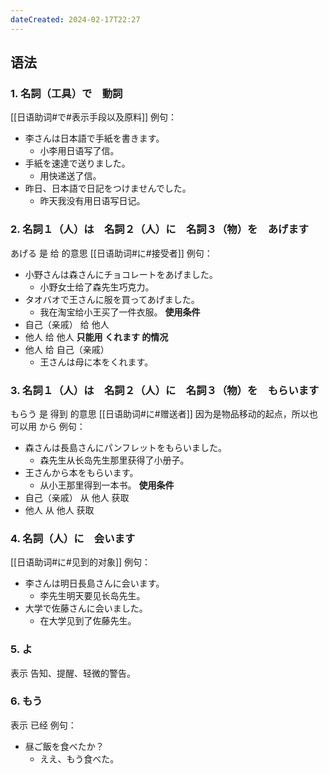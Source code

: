 ```yaml
---
dateCreated: 2024-02-17T22:27
---
```

## 语法
### 1. 名詞（工具）で　動詞
[[日语助词#で#表示手段以及原料]]
例句：
- 李さんは日本語で手紙を書きます。
	- 小李用日语写了信。
- 手紙を速達で送りました。
	- 用快递送了信。
- 昨日、日本語で日記をつけませんでした。
	- 昨天我没有用日语写日记。
### 2. 名詞１（人）は　名詞２（人）に　名詞３（物）を　あげます
あげる 是 给 的意思
[[日语助词#に#接受者]]
例句：
- 小野さんは森さんにチョコレートをあげました。
	- 小野女士给了森先生巧克力。
- タオバオで王さんに服を買ってあげました。
	- 我在淘宝给小王买了一件衣服。
**使用条件**
- 自己（亲戚） 给 他人
- 他人 给 他人
**只能用 くれます 的情况**
- 他人 给 自己（亲戚）
	- 王さんは母に本をくれます。
### 3. 名詞１（人）は　名詞２（人）に　名詞３（物）を　もらいます
もらう 是 得到 的意思
[[日语助词#に#赠送者]]
因为是物品移动的起点，所以也可以用 から
例句：
- 森さんは長島さんにパンフレットをもらいました。
	- 森先生从长岛先生那里获得了小册子。
- 王さんから本をもらいます。
	- 从小王那里得到一本书。
**使用条件**
- 自己（亲戚） 从 他人 获取
- 他人 从 他人 获取
### 4. 名詞（人）に　会います
[[日语助词#に#见到的对象]]
例句：
- 李さんは明日長島さんに会います。
	- 李先生明天要见长岛先生。
- 大学で佐藤さんに会いました。
	- 在大学见到了佐藤先生。
### 5. よ
表示 告知、提醒、轻微的警告。
### 6. もう
表示 已经
例句：
- 昼ご飯を食べたか？
	- ええ、もう食べた。
